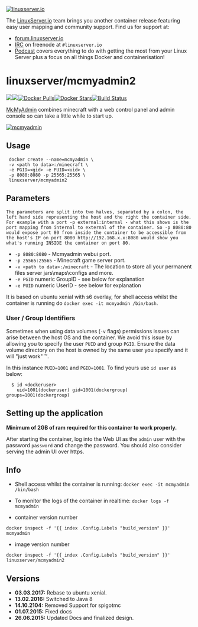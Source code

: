 [linuxserverurl]: https://linuxserver.io
[forumurl]: https://forum.linuxserver.io
[ircurl]: https://www.linuxserver.io/irc/
[podcasturl]: https://www.linuxserver.io/podcast/
[appurl]: https://www.mcmyadmin.com/
[hub]: https://hub.docker.com/r/linuxserver/mcmyadmin2/

[![linuxserver.io](https://raw.githubusercontent.com/linuxserver/docker-templates/master/linuxserver.io/img/linuxserver_medium.png)][linuxserverurl]

The [LinuxServer.io][linuxserverurl] team brings you another container release featuring easy user mapping and community support. Find us for support at:
* [forum.linuxserver.io][forumurl]
* [IRC][ircurl] on freenode at `#linuxserver.io`
* [Podcast][podcasturl] covers everything to do with getting the most from your Linux Server plus a focus on all things Docker and containerisation!

# linuxserver/mcmyadmin2
[![](https://images.microbadger.com/badges/version/linuxserver/mcmyadmin2.svg)](https://microbadger.com/images/linuxserver/mcmyadmin2 "Get your own version badge on microbadger.com")[![](https://images.microbadger.com/badges/image/linuxserver/mcmyadmin2.svg)](http://microbadger.com/images/linuxserver/mcmyadmin2 "Get your own image badge on microbadger.com")[![Docker Pulls](https://img.shields.io/docker/pulls/linuxserver/mcmyadmin2.svg)][hub][![Docker Stars](https://img.shields.io/docker/stars/linuxserver/mcmyadmin2.svg)][hub][![Build Status](http://jenkins.linuxserver.io:8080/buildStatus/icon?job=Dockers/LinuxServer.io/linuxserver-mcmyadmin2)](http://jenkins.linuxserver.io:8080/job/Dockers/job/LinuxServer.io/job/linuxserver-mcmyadmin2/)

[McMyAdmin][appurl] combines minecraft with a web control panel and admin console so can take a little while to start up.

[![mcmyadmin](https://raw.githubusercontent.com/linuxserver/docker-templates/master/linuxserver.io/img/mcmyadmin-banner.png)][appurl]

## Usage

```
 docker create --name=mcmyadmin \
 -v <path to data>:/minecraft \
 -e PGID=<gid> -e PUID=<uid> \
 -p 8080:8080 -p 25565:25565 \
 linuxserver/mcmyadmin2

```

## Parameters

`The parameters are split into two halves, separated by a colon, the left hand side representing the host and the right the container side. 
For example with a port -p external:internal - what this shows is the port mapping from internal to external of the container.
So -p 8080:80 would expose port 80 from inside the container to be accessible from the host's IP on port 8080
http://192.168.x.x:8080 would show you what's running INSIDE the container on port 80.`



* `-p 8080:8080` - Mcmyadmin webui port. 
* `-p 25565:25565` -  Minecraft game server port.
* `-v <path to data>:/minecraft` - The location to store all your permanent files server jars\maps\configs and more.
* `-e PGID` numeric GroupID - see below for explanation
* `-e PUID` numeric UserID - see below for explanation

It is based on ubuntu xenial with s6 overlay, for shell access whilst the container is running do `docker exec -it mcmyadmin /bin/bash`.

### User / Group Identifiers

Sometimes when using data volumes (`-v` flags) permissions issues can arise between the host OS and the container. We avoid this issue by allowing you to specify the user `PUID` and group `PGID`. Ensure the data volume directory on the host is owned by the same user you specify and it will "just work" ™.

In this instance `PUID=1001` and `PGID=1001`. To find yours use `id user` as below:

```
  $ id <dockeruser>
    uid=1001(dockeruser) gid=1001(dockergroup) groups=1001(dockergroup)
```

## Setting up the application

**Minimum of 2GB of ram required for this container to work properly.**

After starting the container, log into the Web UI as the `admin` user with the password `password` and change the password.
You should also consider serving the admin UI over https.

## Info

* Shell access whilst the container is running: `docker exec -it mcmyadmin /bin/bash`
* To monitor the logs of the container in realtime: `docker logs -f mcmyadmin`

* container version number 

`docker inspect -f '{{ index .Config.Labels "build_version" }}' mcmyadmin`

* image version number

`docker inspect -f '{{ index .Config.Labels "build_version" }}' linuxserver/mcmyadmin2`

## Versions

+ **03.03.2017:** Rebase to ubuntu xenial.
+ **13.02.2016:** Switched to Java 8
+ **14.10.2104:** Removed Support for spigotmc
+ **01.07.2015:** Fixed docs
+ **26.06.2015:** Updated Docs and finalized design.
